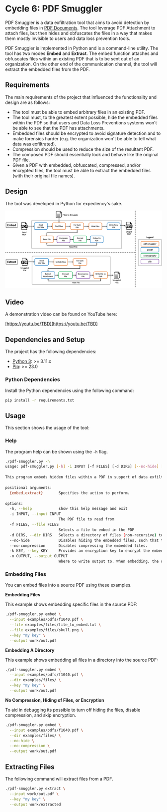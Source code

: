 # Cycle 6: PDF Smuggler
PDF Smuggler is a data exfiltration tool that aims to avoid detection by embedding files in [PDF Documents](https://pdfa.org/resource/iso-32000-pdf/).  The tool leverage PDF Attachment to attach files, but then hides and obfuscates the files in a way that makes them mostly invisible to users and data loss prevention tools.

PDF Smuggler is implemented in Python and is a command-line utility.  The tool has two modes **Embed** and **Extract**.  The embed function attaches and obfuscates files within an existing PDF that is to be sent out of an organization.  On the other end of the communication channel, the tool will extract the embedded files from the PDF.


## Requirements
The main requirements of the project that influenced the functionality and design are as follows:

  * The tool must be able to embed arbitrary files in an existing PDF.
  * The tool must, to the greatest extent possible, hide the embedded files within the PDF so that users and Data Loss Preventions systems won't be able to see that the PDF has attachments.
  * Embedded files should be encrypted to avoid signature detection and to make forensics harder (e.g. the organization won't be able to tell what data was exfiltrated).
  * Compression should be used to reduce the size of the resultant PDF.
  * The composed PDF should essentially look and behave like the original PDF file.
  * Given a PDF with embedded, obfuscated, compressed, and/or encrypted files, the tool must be able to extract the embedded files (with their original file names).

## Design
The tool was developed in Python for expediency's sake.

![Architecture](assets/architecture.png)

## Video
A demonstration video can be found on YouTube here:

[https://youtu.be/TBD](https://youtu.be/TBD)


## Dependencies and Setup
The project has the following dependencies:

* [Python 3](https://www.python.org/): >= 3.11.x
* [Pip](https://pip.pypa.io/en/stable/): >= 23.0


### Python Dependencies
Install the Python dependencies using the following command:

```bash
pip install -r requirements.txt
```

## Usage
This section shows the usage of the tool:

### Help
The program help can be shown using the `-h` flag.

```bash
./pdf-smuggler.py -h                                                                                                                                                                                          2 ⨯
usage: pdf-smuggler.py [-h] -i INPUT [-f FILES] [-d DIRS] [--no-hide] [--no-compression] [-k KEY] -o OUTPUT {embed,extract}

This program embeds hidden files within a PDF in support of data exfiltration.

positional arguments:
  {embed,extract}       Specifies the action to perform.

options:
  -h, --help            show this help message and exit
  -i INPUT, --input INPUT
                        The PDF file to read from
  -f FILES, --file FILES
                        Selects a file to embed in the PDF
  -d DIRS, --dir DIRS   Selects a directory of files (non-recursive) to embed in the PDF
  --no-hide             Disables hiding the embedded files, such that they will show up in a PDF viewer.
  --no-compression      Disables compressing the embedded files.
  -k KEY, --key KEY     Provides an encryption key to encrypt the embedded files and their file names.
  -o OUTPUT, --output OUTPUT
                        Where to write output to. When embedding, the output PDF. When extracting, the directory to extract files to.
```


### Embedding Files
You can embed files into a source PDF using these examples.

**Embedding Files**

This example shows embedding specific files in the source PDF:

```bash
./pdf-smuggler.py embed \
  --input examples/pdfs/f1040.pdf \
  --file examples/files/file_to_embed.txt \
  --file examples/files/skull.png \
  --key "my key" \
  --output work/out.pdf
```

**Embedding A Directory**

This example shows embedding all files in a directory into the source PDF:

```bash
./pdf-smuggler.py embed \
  --input examples/pdfs/f1040.pdf \
  --dir examples/files/ \
  --key "my key" \
  --output work/out.pdf
```

**No Compression, Hiding of Files, or Encryption**

To aid in debugging its possible to turn off hiding the files, disable compression, and skip encryption.

```bash
./pdf-smuggler.py embed \
  --input examples/pdfs/f1040.pdf \
  --dir examples/files/ \
  --no-hide \
  --no-compression \
  --output work/out.pdf
```


## Extracting Files
The following command will extract files from a PDF.

```bash
./pdf-smuggler.py extract \
  --input work/out.pdf \
  --key "my key" \
  --output work/extracted
```
